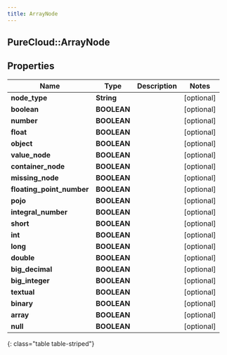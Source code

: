 ```yaml
---
title: ArrayNode
---
```

## PureCloud::ArrayNode

## Properties

|Name | Type | Description | Notes|
|------------ | ------------- | ------------- | -------------|
| **node_type** | **String** |  | [optional] |
| **boolean** | **BOOLEAN** |  | [optional] |
| **number** | **BOOLEAN** |  | [optional] |
| **float** | **BOOLEAN** |  | [optional] |
| **object** | **BOOLEAN** |  | [optional] |
| **value_node** | **BOOLEAN** |  | [optional] |
| **container_node** | **BOOLEAN** |  | [optional] |
| **missing_node** | **BOOLEAN** |  | [optional] |
| **floating_point_number** | **BOOLEAN** |  | [optional] |
| **pojo** | **BOOLEAN** |  | [optional] |
| **integral_number** | **BOOLEAN** |  | [optional] |
| **short** | **BOOLEAN** |  | [optional] |
| **int** | **BOOLEAN** |  | [optional] |
| **long** | **BOOLEAN** |  | [optional] |
| **double** | **BOOLEAN** |  | [optional] |
| **big_decimal** | **BOOLEAN** |  | [optional] |
| **big_integer** | **BOOLEAN** |  | [optional] |
| **textual** | **BOOLEAN** |  | [optional] |
| **binary** | **BOOLEAN** |  | [optional] |
| **array** | **BOOLEAN** |  | [optional] |
| **null** | **BOOLEAN** |  | [optional] |
{: class="table table-striped"}


